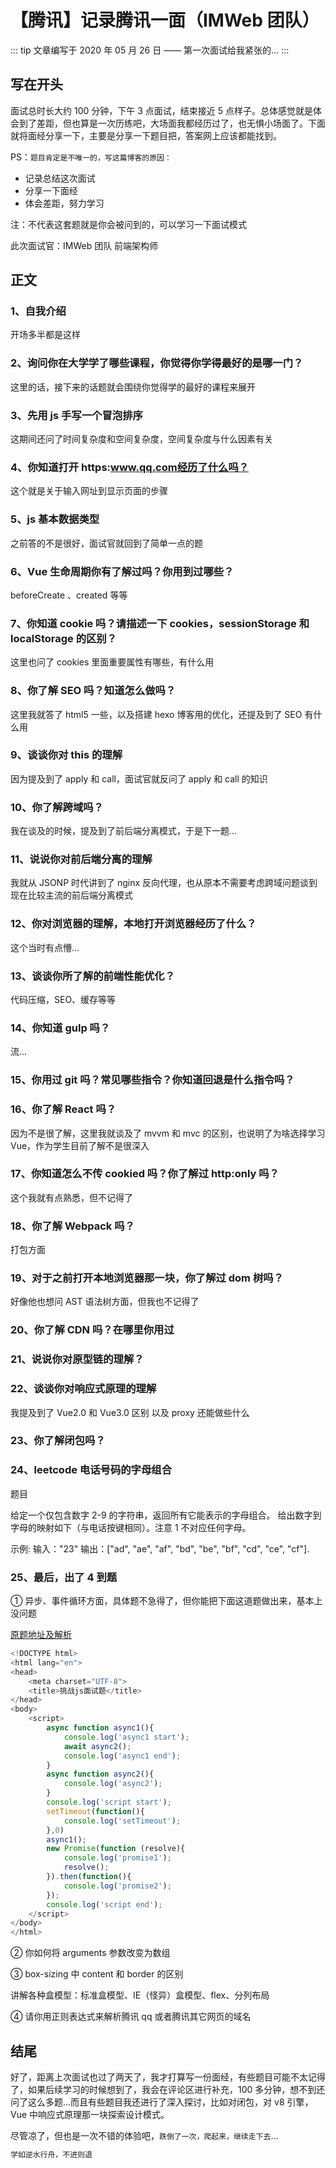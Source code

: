 # 【腾讯】记录腾讯一面（IMWeb 团队）

::: tip
文章编写于 2020 年 05 月 26 日 —— 第一次面试给我紧张的...
:::

## 写在开头

面试总时长大约 100 分钟，下午 3 点面试，结束接近 5 点样子。总体感觉就是体会到了差距，但也算是一次历练吧，大场面我都经历过了，也无惧小场面了。下面就将面经分享一下，主要是分享一下题目把，答案网上应该都能找到。

PS：`题目肯定是不唯一的，写这篇博客的原因：`

- 记录总结这次面试
- 分享一下面经
- 体会差距，努力学习

注：不代表这套题就是你会被问到的，可以学习一下面试模式

此次面试官：IMWeb 团队 前端架构师

## 正文

### 1、自我介绍

开场多半都是这样

### 2、询问你在大学学了哪些课程，你觉得你学得最好的是哪一门？

这里的话，接下来的话题就会围绕你觉得学的最好的课程来展开

### 3、先用 js 手写一个冒泡排序

这期间还问了时间复杂度和空间复杂度，空间复杂度与什么因素有关

### 4、你知道打开 https:www.qq.com经历了什么吗？

这个就是关于输入网址到显示页面的步骤

### 5、js 基本数据类型

之前答的不是很好，面试官就回到了简单一点的题

### 6、Vue 生命周期你有了解过吗？你用到过哪些？

beforeCreate 、created 等等

### 7、你知道 cookie 吗？请描述一下 cookies，sessionStorage 和 localStorage 的区别？

这里也问了 cookies 里面重要属性有哪些，有什么用

### 8、你了解 SEO 吗？知道怎么做吗？

这里我就答了 html5 一些，以及搭建 hexo 博客用的优化，还提及到了 SEO 有什么用

### 9、谈谈你对 this 的理解

因为提及到了 apply 和 call，面试官就反问了 apply 和 call 的知识

### 10、你了解跨域吗？

我在谈及的时候，提及到了前后端分离模式，于是下一题...

### 11、说说你对前后端分离的理解

我就从 JSONP 时代讲到了 nginx 反向代理，也从原本不需要考虑跨域问题谈到现在比较主流的前后端分离模式

### 12、你对浏览器的理解，本地打开浏览器经历了什么？

这个当时有点懵...

### 13、谈谈你所了解的前端性能优化？

代码压缩，SEO、缓存等等

### 14、你知道 gulp 吗？

流...

### 15、你用过 git 吗？常见哪些指令？你知道回退是什么指令吗？

### 16、你了解 React 吗？

因为不是很了解，这里我就谈及了 mvvm 和 mvc 的区别，也说明了为啥选择学习 Vue，作为学生目前了解不是很深入

### 17、你知道怎么不传 cookied 吗？你了解过 http:only 吗？

这个我就有点熟悉，但不记得了

### 18、你了解 Webpack 吗？

打包方面

### 19、对于之前打开本地浏览器那一块，你了解过 dom 树吗？

好像他也想问 AST 语法树方面，但我也不记得了

### 20、你了解 CDN 吗？在哪里你用过

### 21、说说你对原型链的理解？

### 22、谈谈你对响应式原理的理解

我提及到了 Vue2.0 和 Vue3.0 区别 以及 proxy 还能做些什么

### 23、你了解闭包吗？

### 24、leetcode 电话号码的字母组合

题目

给定一个仅包含数字 2-9 的字符串，返回所有它能表示的字母组合。
给出数字到字母的映射如下（与电话按键相同）。注意 1 不对应任何字母。

<!-- //<CloudinaryImg publicId='interview/phone_wnvkx3' alt='phone'/> -->

示例:
输入："23"
输出：["ad", "ae", "af", "bd", "be", "bf", "cd", "ce", "cf"].

### 25、最后，出了 4 到题

① 异步、事件循环方面，具体题不急得了，但你能把下面这道题做出来，基本上没问题

<a href="https://chocolate.blog.csdn.net/article/details/104907304">原题地址及解析</a>

```javascript
<!DOCTYPE html>
<html lang="en">
<head>
    <meta charset="UTF-8">
    <title>挑战js面试题</title>
</head>
<body>
    <script>
        async function async1(){
            console.log('async1 start');
            await async2();
            console.log('async1 end');
        }
        async function async2(){
            console.log('async2');
        }
        console.log('script start');
        setTimeout(function(){
            console.log('setTimeout');
        },0)
        async1();
        new Promise(function (resolve){
            console.log('promise1');
            resolve();
        }).then(function(){
            console.log('promise2');
        });
        console.log('script end');
    </script>
</body>
</html>

```

② 你如何将 arguments 参数改变为数组

③ box-sizing 中 content 和 border 的区别

讲解各种盒模型：标准盒模型、IE（怪异）盒模型、flex、分列布局

④ 请你用正则表达式来解析腾讯 qq 或者腾讯其它网页的域名

## 结尾

好了，距离上次面试也过了两天了，我才打算写一份面经，有些题目可能不太记得了，如果后续学习的时候想到了，我会在评论区进行补充，100 多分钟，想不到还问了这么多题...而且有些题目我还进行了深入探讨，比如对闭包，对 v8 引擎，Vue 中响应式原理那一块探索设计模式。

尽管凉了，但也是一次不错的体验吧，`跌倒了一次，爬起来，继续走下去`...

```javascript
学如逆水行舟，不进则退
```
